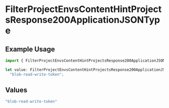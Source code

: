 # FilterProjectEnvsContentHintProjectsResponse200ApplicationJSONType

## Example Usage

```typescript
import { FilterProjectEnvsContentHintProjectsResponse200ApplicationJSONType } from "@vercel/sdk/models/operations/filterprojectenvs.js";

let value: FilterProjectEnvsContentHintProjectsResponse200ApplicationJSONType =
  "blob-read-write-token";
```

## Values

```typescript
"blob-read-write-token"
```